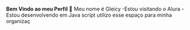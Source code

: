 **Bem Vindo ao meu Perfil** 🥀
Meu nome é Gleicy
-Estou visitando o Alura
-Estou desenvolvendo em Java script
utilizo esse espaço para minha organizaç
